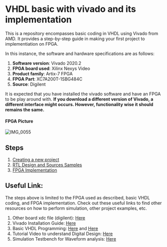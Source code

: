 # VHDL basic with vivado and its implementation

This is a repository encompasses basic coding in VHDL using Vivado from AMD. It provides a step-by-step guide in making your first project to implementiation on FPGA. 

In this instance, the software and hardware specifications are as follows:
1. **Software version**: Vivado 2020.2 
2. **FPGA board used**: Xilinx Nexys Video
3. **Product family**: Artix-7 FPGA
4. **FPGA Part**: XC7A200T-1SBG484C
5. **Source**: Digilent

It is expected that you have installed the vivado software and have an FPGA to be play around with. **If you download a different version of Vivado, a different interface might occurs. However, functionality wise it should remains the same.**

#### FPGA Picture
![IMG_0055](https://github.com/user-attachments/assets/b6b11914-3d53-4af2-9472-52af5ccbd7b2)

## Steps
1. [Creating a new project](https://github.com/FebianFebian1/VHDL_vivado_basic/tree/main/Create_new_project)
2. [RTL Design and Sources Samples](https://github.com/FebianFebian1/VHDL_vivado_basic/tree/main/RTL%20Design%20and%20Sources%20Samples)
3. [FPGA Implementation](https://github.com/FebianFebian1/VHDL_vivado_basic/tree/main/FPGA%20Implementation)

## Useful Link:
The steps above is limited to the FPGA used as described, basic VHDL coding, and FPGA implementation. Check out these useful links to find other resources on how to perform simulation, other project examples, etc.

1. Other board xdc file (digilent): [Here](https://github.com/Digilent/digilent-xdc/)
2. Vivado Installation Guide: [Here](https://digilent.com/reference/programmable-logic/guides/installing-vivado-and-vitis)
3. Basic VHDL Programming: [Here](https://vhdlwhiz.com/basic-vhdl-tutorials/) and [Here](https://digilent.com/reference/programmable-logic/guides/getting-started-with-vhdl)
4. Tutorial Video to understand Digital Design: [Here](https://www.youtube.com/playlist?list=PLEdaowO6UzNENeQ2WHyGC6mlmggnnhMD6)
5. Simulation Testbench for Waveform analysis: [Here](https://www.youtube.com/watch?v=aeMQJEfGsPY)
